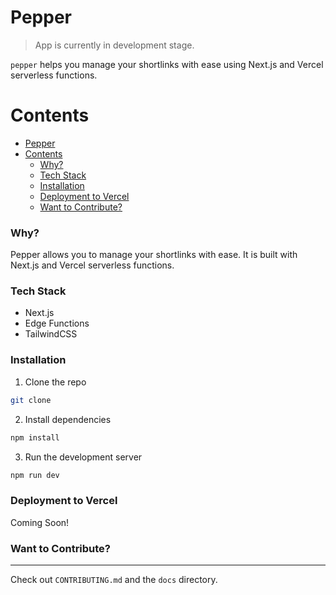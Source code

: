 # Pepper

> App is currently in development stage.

`pepper` helps you manage your shortlinks with ease using Next.js and Vercel serverless functions.


Contents
========

- [Pepper](#pepper)
- [Contents](#contents)
    - [Why?](#why)
    - [Tech Stack](#tech-stack)
    - [Installation](#installation)
    - [Deployment to Vercel](#deployment-to-vercel)
    - [Want to Contribute?](#want-to-contribute)

### Why?

Pepper allows you to manage your shortlinks with ease. It is built with Next.js and Vercel serverless functions.

### Tech Stack
 - Next.js
 - Edge Functions
 - TailwindCSS

### Installation

1. Clone the repo
```bash
git clone
```

2. Install dependencies
```bash
npm install
```

3. Run the development server
```bash
npm run dev
```

### Deployment to Vercel
Coming Soon!


### Want to Contribute?
---

Check out `CONTRIBUTING.md` and the `docs` directory.